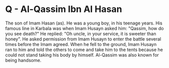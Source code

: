 Q - Al-Qassim Ibn Al Hasan
==========================

The son of Imam Hasan (as). He was a young boy, in his teenage years.
His famous line in Karbala was when Imam Husayn asked him: "Qassim, how
do you see death?" He replied: "Oh uncle, in your service, it is sweeter
than honey". He asked permission from Imam Husayn to enter the battle
several times before the Imam agreed. When he fell to the ground, Imam
Husayn ran to him and told the others to come and take him to the tents
because he could not stand taking his body by himself. Al-Qassim was
also known for being handsome.



